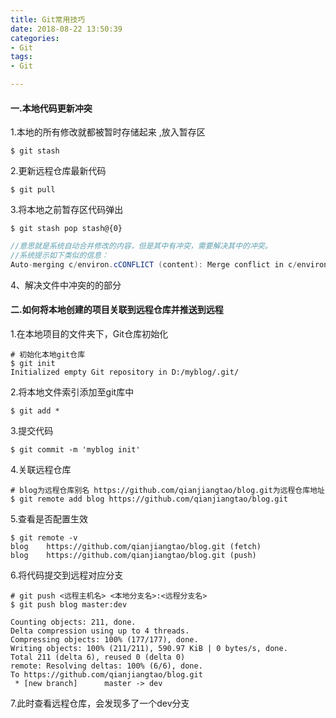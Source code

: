 ```yaml
---
title: Git常用技巧
date: 2018-08-22 13:50:39
categories:
- Git
tags:
- Git

---
```


#### 一.本地代码更新冲突



1.本地的所有修改就都被暂时存储起来 ,放入暂存区

```shell
$ git stash
```

2.更新远程仓库最新代码

```shell
$ git pull
```

<!--more-->

3.将本地之前暂存区代码弹出

```shell
$ git stash pop stash@{0}
```

```java
//意思就是系统自动合并修改的内容，但是其中有冲突，需要解决其中的冲突。
//系统提示如下类似的信息：
Auto-merging c/environ.cCONFLICT (content): Merge conflict in c/environ.c
```

4、解决文件中冲突的的部分 



#### 二.如何将本地创建的项目关联到远程仓库并推送到远程



1.在本地项目的文件夹下，Git仓库初始化 

```shell
# 初始化本地git仓库 
$ git init
Initialized empty Git repository in D:/myblog/.git/
```

2.将本地文件索引添加至git库中

```shell
$ git add * 
```

3.提交代码

```shell
$ git commit -m 'myblog init'
```

4.关联远程仓库

```shell
# blog为远程仓库别名 https://github.com/qianjiangtao/blog.git为远程仓库地址
$ git remote add blog https://github.com/qianjiangtao/blog.git
```

5.查看是否配置生效

```shell
$ git remote -v
blog    https://github.com/qianjiangtao/blog.git (fetch)
blog    https://github.com/qianjiangtao/blog.git (push)
```

6.将代码提交到远程对应分支

```shell
# git push <远程主机名> <本地分支名>:<远程分支名>
$ git push blog master:dev
```

```
Counting objects: 211, done.
Delta compression using up to 4 threads.
Compressing objects: 100% (177/177), done.
Writing objects: 100% (211/211), 590.97 KiB | 0 bytes/s, done.
Total 211 (delta 6), reused 0 (delta 0)
remote: Resolving deltas: 100% (6/6), done.
To https://github.com/qianjiangtao/blog.git
 * [new branch]      master -> dev
```

7.此时查看远程仓库，会发现多了一个dev分支 